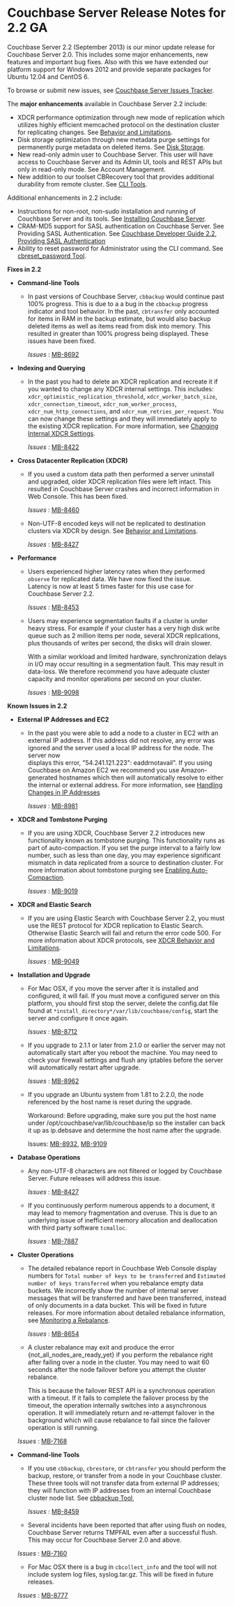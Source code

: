 <a id="couchbase-server-rn_2-2"></a>
# Couchbase Server Release Notes for 2.2 GA

Couchbase Server 2.2 (September 2013) is our minor update release for Couchbase Server 2.0. This includes some major enhancements, new features and important bug fixes.  Also with this we have extended our platform support for Windows 2012 and provide separate packages for Ubuntu 12.04 and CentOS 6.

To browse or submit new issues, see [Couchbase Server Issues
Tracker](http://www.couchbase.com/issues/browse/MB).


The **major enhancements** available in Couchbase Server 2.2 include:
 
- XDCR performance optimization through new mode of replication which utilizes highly efficient memcached protocol on the destination cluster for replicating changes. See [Behavior and
   Limitations](#couchbase-admin-tasks-xdcr-functionality).
- Disk storage optimization through new metadata purge settings for permanently purge metadata on deleted items. See [Disk
   Storage](#couchbase-introduction-architecture-diskstorage).
- New read-only admin user to Couchbase Server. This user will have access to Couchbase Server and its Admin UI, tools and REST APIs but only in read-only mode. See Account Management.
- New addition to our toolset CBRecovery tool that provides additional durability from remote cluster. See [CLI Tools](#couchbase-cli-tool).
 
Additional enhancements in 2.2 include:
 
- Instructions for non-root, non-sudo installation and running of Couchbase Server and its tools. See [Installing
   Couchbase Server](#couchbase-getting-started-install).
- CRAM-MD5 support for SASL authentication on Couchbase Server. See Providing SASL Authentication. See [Couchbase
   Developer Guide 2.2, Providing SASL
   Authentication](http://docs.couchbase.com/couchbase-devguide-2.2/#providing-sasl-authentication)
- Ability to reset password for Administrator using the CLI command. See [cbreset_password Tool](#couchbase-admin-cbreset_password).

**Fixes in 2.2**


 * **Command-line Tools**

    * In past versions of Couchbase Server, `cbbackup` would continue past 100%
      progress. This is due to a a bug in the `cbbackup` progress indicator and tool
      behavior. In the past, `cbtransfer` only accounted for items in RAM in the
      backup estimate, but would also backup deleted items as well as items read from
      disk into memory. This resulted in greater than 100% progress being displayed.
      These issues have been fixed.

      *Issues* : [MB-8692](http://www.couchbase.com/issues/browse/MB-8692)

 * **Indexing and Querying**

    * In the past you had to delete an XDCR replication and recreate it if you wanted
      to change any XDCR internal settings. This includes:
      `xdcr_optimistic_replication_threshold`, `xdcr_worker_batch_size`,
      `xdcr_connection_timeout`, `xdcr_num_worker_process`,
      `xdcr_num_http_connections`, and `xdcr_num_retries_per_request`. You can now
      change these settings and they will immediately apply to the existing XDCR
      replication. For more information, see [Changing Internal XDCR
      Settings](#couchbase-admin-restapi-xdcr-change-settings).

      *Issues* : [MB-8422](http://www.couchbase.com/issues/browse/MB-8422)

 * **Cross Datacenter Replication (XDCR)**

    * If you used a custom data path then performed a server uninstall and upgraded,
      older XDCR replication files were left intact. This resulted in Couchbase Server
      crashes and incorrect information in Web Console. This has been fixed.

      *Issues* : [MB-8460](http://www.couchbase.com/issues/browse/MB-8460)

    * Non-UTF-8 encoded keys will not be replicated to destination clusters via XDCR
      by design. See [Behavior and Limitations](#couchbase-admin-tasks-xdcr-functionality).

      *Issues* : [MB-8427](http://www.couchbase.com/issues/browse/MB-8727)

 * **Performance**

    * Users experienced higher latency rates when they performed `observe` for
      replicated data. We have now fixed the issue.  
       Latency is now at least 5 times faster for this use case for Couchbase Server 2.2.

      *Issues* : [MB-8453](http://www.couchbase.com/issues/browse/MB-8453)
      
    * Users may experience segmentation faults if a cluster is under heavy stress. For example if your cluster has a very high disk write queue such as 2 million items per node, several XDCR replications, plus thousands of writes per second, the disks will drain slower. 
    
    	With a similar workload and limited hardware, synchronization delays in I/O may occur resulting in a segmentation fault. This may result in data-loss. We therefore recommend you have adequate cluster capacity and monitor operations per second on your cluster.

      *Issues* : [MB-9098](http://www.couchbase.com/issues/browse/MB-9098)

**Known Issues in 2.2**

* **External IP Addresses and EC2**

   * In the past you were able to add a node to a cluster in EC2 with an external IP address. If this address 
   did not resolve, any error was ignored and the server used a local IP address for the node. The server now  
   displays this error, "54.241.121.223": eaddrnotavail". If you using Couchbase on Amazon EC2 we recommend 
   you use Amazon-generated hostnames which then will automatically resolve to either the internal or external address. 
   For more information, see [Handling Changes in IP Addresses](#couchbase-bestpractice-cloud-ip)

     *Issues* : [MB-8981](https://www.couchbase.com/issues/browse/MB-8981)

* **XDCR and Tombstone Purging**

   * If you are using XDCR, Couchbase Server 2.2 introduces new functionality 
   known as tombstone purging. This functionality runs as part of auto-compaction. If you set the purge interval to a fairly low number, such 
   as less than one day, you may experience significant mismatch in data replicated from a 
   source to destination cluster. For more information 
   about tombstone purging see [Enabling Auto-Compaction](#couchbase-admin-web-console-settings-autocompaction).

     *Issues* : [MB-9019](https://www.couchbase.com/issues/browse/MB-9019)

* **XDCR and Elastic Search**

   * If you are using Elastic Search with Couchbase Server 2.2, you must use 
   the REST protocol for XDCR replication to Elastic Search. Otherwise 
   Elastic Search will fail and return the error code 500. For more 
   information about XDCR protocols, see [XDCR Behavior and Limitations](#couchbase-admin-tasks-xdcr-functionality).

     *Issues* : [MB-9049](https://www.couchbase.com/issues/browse/MB-9049)

 * **Installation and Upgrade**

    * For Mac OSX, if you move the server after it is installed and configured, it
      will fail. If you must move a configured server on this platform, you should
      first stop the server, delete the config.dat file found at
      `*install_directory*/var/lib/couchbase/config`, start the server and configure it once again.

      *Issues* : [MB-8712](http://www.couchbase.com/issues/browse/MB-8712)
      
     * If you upgrade to 2.1.1 or later from 2.1.0 or earlier the server may not automatically 
     start after you reboot the machine. You may need to check your firewall settings 
     and flush any iptables before the server will automatically restart after upgrade.
     
        *Issues* : [MB-8962](http://www.couchbase.com/issues/browse/MB-8962)

	* If you upgrade an Ubuntu system from 1.81 to 2.2.0, the node referenced by the host name is reset during the upgrade. 

		Workaround: Before upgrading, make sure you put the host name under  /opt/couchbase/var/lib/couchbase/ip so the installer can back it up as ip.debsave and determine the host name after the upgrade.

		Issues: [MB-8932](http://www.couchbase.com/issues/browse/MB-8932), [MB-9109](http://www.couchbase.com/issues/browse/MB-9109)
	
 * **Database Operations**

    * Any non-UTF-8 characters are not filtered or logged by Couchbase Server. Future
      releases will address this issue.

      *Issues* : [MB-8427](http://www.couchbase.com/issues/browse/MB-8427)


     * If you continuously perform numerous appends to a document, it may lead to
           memory fragmentation and overuse. This is due to an underlying issue of
           inefficient memory allocation and deallocation with third party software
           `tcmalloc`.
           
      	*Issues* : [MB-7887](http://www.couchbase.com/issues/browse/MB-7887)
           
 * **Cluster Operations**

    * The detailed rebalance report in Couchbase Web Console display numbers for
      `Total number of keys to be transferred` and `Estimated number of keys
      transferred` when you rebalance empty data buckets. We incorrectly show the
      number of internal server messages that will be transferred and have been
      transferred, instead of only documents in a data bucket. This will be fixed in
      future releases. For more information about detailed rebalance information, see
      [Monitoring a Rebalance](#couchbase-admin-tasks-addremove-rebalance-monitoring).

      *Issues* : [MB-8654](http://www.couchbase.com/issues/browse/MB-8654)
      
     * A cluster rebalance may exit and produce the error {not_all_nodes_are_ready_yet} if you perform the rebalance right after failing over a node in the cluster. You may need to wait 60 seconds after the node failover before you attempt the cluster rebalance.

      	This is because the failover REST API is a synchronous operation with a timeout. If it fails to complete the failover process by the timeout, the operation internally switches into a asynchronous operation. It will immediately return and re-attempt failover in the background which will cause rebalance to fail since the failover operation is still running.

      *Issues* : [MB-7168](http://www.couchbase.com/issues/browse/MB-7168)

 * **Command-line Tools**

    * If you use `cbbackup`, `cbrestore`, or `cbtransfer` you should perform the
      backup, restore, or transfer from a node in your Couchbase cluster. These three
      tools will not transfer data from external IP addresses; they will function with
      IP addresses from an internal Couchbase cluster node list. See [cbbackup
      Tool](#couchbase-admin-cmdline-cbbackup),

      *Issues* : [MB-8459](http://www.couchbase.com/issues/browse/MB-8459)
      
    * Several incidents have been reported that after using flush on nodes, Couchbase 
      Server returns TMPFAIL even after a successful flush. This may occur for Couchbase 
      Server 2.0 and above.

    *Issues* : [MB-7160](http://www.couchbase.com/issues/browse/MB-7160)
    
    * For Mac OSX there is a bug in `cbcollect_info` and the tool will not 
    include system log files, syslog.tar.gz. This will be fixed in future releases.

    *Issues* : [MB-8777](http://www.couchbase.com/issues/browse/MB-8777)

